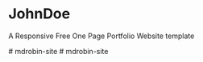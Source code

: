 # JohnDoe
A Responsive Free One Page Portfolio Website template




#   m d r o b i n - s i t e  
 #   m d r o b i n - s i t e  
 
